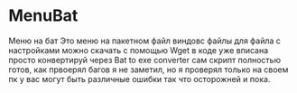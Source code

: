 # MenuBat
Меню на бат
Это меню  на  пакетном файл виндовс
файлы для файла с настройками можно скачать с помощью Wget в коде уже вписана просто конвертируй через Bat to exe converter
сам скрипт полностью готов, как првоерял багов я не заметил, но я проверял только на своем пк у вас могут быть различные ошибки
так что осторожней
и пока.

